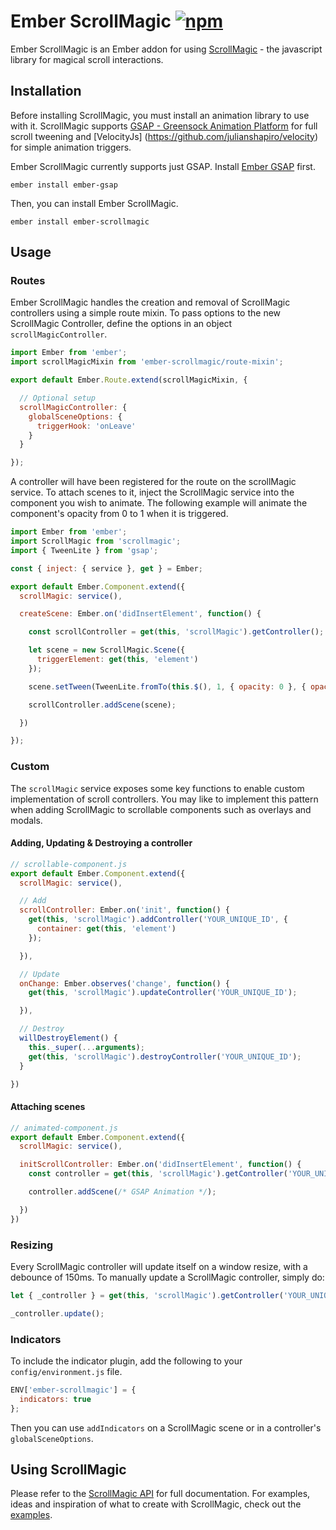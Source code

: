 Ember ScrollMagic [![npm](https://img.shields.io/npm/v/ember-scrollmagic.svg)](https://www.npmjs.com/package/ember-scrollmagic)
======

Ember ScrollMagic is an Ember addon for using [ScrollMagic](https://github.com/janpaepke/ScrollMagic) - the javascript library for magical scroll interactions.

## Installation

Before installing ScrollMagic, you must install an animation library to use with it. ScrollMagic supports [GSAP - Greensock Animation Platform](https://github.com/greensock/GreenSock-JS) for full scroll tweening and [VelocityJs] (https://github.com/julianshapiro/velocity) for simple animation triggers.

Ember ScrollMagic currently supports just GSAP. Install [Ember GSAP](https://github.com/willviles/ember-gsap) first.

`ember install ember-gsap`

Then, you can install Ember ScrollMagic.

`ember install ember-scrollmagic`

## Usage

### Routes

Ember ScrollMagic handles the creation and removal of ScrollMagic controllers using a simple route mixin. To pass options to the new ScrollMagic Controller, define the options in an object `scrollMagicController`.

```javascript
import Ember from 'ember';
import scrollMagicMixin from 'ember-scrollmagic/route-mixin';

export default Ember.Route.extend(scrollMagicMixin, {

  // Optional setup
  scrollMagicController: {
    globalSceneOptions: {
      triggerHook: 'onLeave'
    }
  }

});
```

A controller will have been registered for the route on the scrollMagic service. To attach scenes to it, inject the ScrollMagic service into the component you wish to animate. The following example will animate the component's opacity from 0 to 1 when it is triggered.

```javascript
import Ember from 'ember';
import ScrollMagic from 'scrollmagic';
import { TweenLite } from 'gsap';

const { inject: { service }, get } = Ember;

export default Ember.Component.extend({
  scrollMagic: service(),

  createScene: Ember.on('didInsertElement', function() {

    const scrollController = get(this, 'scrollMagic').getController();

    let scene = new ScrollMagic.Scene({
      triggerElement: get(this, 'element')
    });

    scene.setTween(TweenLite.fromTo(this.$(), 1, { opacity: 0 }, { opacity: 1 }));

    scrollController.addScene(scene);

  })

});
```

### Custom
The `scrollMagic` service exposes some key functions to enable custom implementation of scroll controllers. You may like to implement this pattern when adding ScrollMagic to scrollable components such as overlays and modals.

#### Adding, Updating & Destroying a controller

```javascript
// scrollable-component.js
export default Ember.Component.extend({
  scrollMagic: service(),

  // Add
  scrollController: Ember.on('init', function() {
    get(this, 'scrollMagic').addController('YOUR_UNIQUE_ID', {
      container: get(this, 'element')
    });

  }),

  // Update
  onChange: Ember.observes('change', function() {
    get(this, 'scrollMagic').updateController('YOUR_UNIQUE_ID');

  }),

  // Destroy
  willDestroyElement() {
    this._super(...arguments);
    get(this, 'scrollMagic').destroyController('YOUR_UNIQUE_ID');
  }

})
```

#### Attaching scenes

```javascript
// animated-component.js
export default Ember.Component.extend({
  scrollMagic: service(),

  initScrollController: Ember.on('didInsertElement', function() {
    const controller = get(this, 'scrollMagic').getController('YOUR_UNIQUE_ID');

    controller.addScene(/* GSAP Animation */);

  })
})
```

### Resizing

Every ScrollMagic controller will update itself on a window resize, with a debounce of 150ms. To manually update a ScrollMagic controller, simply do:

```javascript
let { _controller } = get(this, 'scrollMagic').getController('YOUR_UNIQUE_ID');

_controller.update();
```

### Indicators

To include the indicator plugin, add the following to your `config/environment.js` file.

```javascript
ENV['ember-scrollmagic'] = {
  indicators: true
};
```

Then you can use `addIndicators` on a ScrollMagic scene or in a controller's `globalSceneOptions`.

## Using ScrollMagic

Please refer to the [ScrollMagic API](http://scrollmagic.io/docs/index.html) for full documentation. For examples, ideas and inspiration of what to create with ScrollMagic, check out the [examples](http://scrollmagic.io/examples/).
